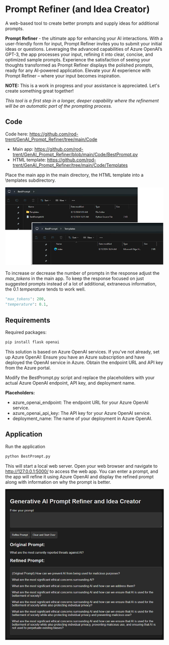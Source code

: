 # Prompt Refiner (and Idea Creator)
A web-based tool to create better prompts and supply ideas for additional prompts.

**Prompt Refiner** - the ultimate app for enhancing your AI interactions. With a user-friendly form for input, Prompt Refiner invites you to submit your initial ideas or questions. Leveraging the advanced capabilities of Azure OpenAI’s GPT-3, the app processes your input, refining it into clear, concise, and optimized sample prompts. Experience the satisfaction of seeing your thoughts transformed as Prompt Refiner displays the polished prompts, ready for any AI-powered application. Elevate your AI experience with Prompt Refiner – where your input becomes inspiration.

**NOTE:** This is a work in progress and your assistance is appreciated. Let's create something great together!

_This tool is a first step in a longer, deeper capability where the refinement will be an automatic part of the prompting process._

## Code

Code here: https://github.com/rod-trent/GenAI_Prompt_Refiner/tree/main/Code

* Main app: https://github.com/rod-trent/GenAI_Prompt_Refiner/blob/main/Code/BestPrompt.py
* HTML template: https://github.com/rod-trent/GenAI_Prompt_Refiner/tree/main/Code/Templates

Place the main app in the main directory, the HTML template into a \templates subdirectory.

![Directory Structure](https://github.com/rod-trent/GenAI_Prompt_Refiner/blob/main/Images/filestructure.jpg)

To increase or decrease the number of prompts in the response adjust the _max_tokens_ in the main app.  To keep the response focused on just suggested prompts instead of a lot of additional, extraneous information, the 0.1 _temperature_ tends to work well.

```python
"max_tokens": 200,
"temperature": 0.1,
```

## Requirements
Required packages:

```python
pip install flask openai
```

This solution is based on Azure OpenAI services. If you've not already, set up Azure OpenAI: Ensure you have an Azure subscription and have deployed the OpenAI service in Azure. Obtain the endpoint URL and API key from the Azure portal.

Modify the BestPrompt.py script and replace the placeholders with your actual Azure OpenAI endpoint, API key, and deployment name.

**Placeholders:** 
* azure_openai_endpoint: The endpoint URL for your Azure OpenAI service.
* azure_openai_api_key: The API key for your Azure OpenAI service.
* deployment_name: The name of your deployment in Azure OpenAI.

## Application

Run the application

```python
python BestPrompt.py
```

This will start a local web server. Open your web browser and navigate to http://127.0.0.1:5000/ to access the web app. You can enter a prompt, and the app will refine it using Azure OpenAI and display the refined prompt along with information on why the prompt is better.

![Prompt Refiner](https://github.com/rod-trent/GenAI_Prompt_Refiner/blob/main/Images/promptcreator.jpg)


